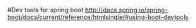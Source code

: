 




#Dev tools for spring boot
http://docs.spring.io/spring-boot/docs/current/reference/htmlsingle/#using-boot-devtools